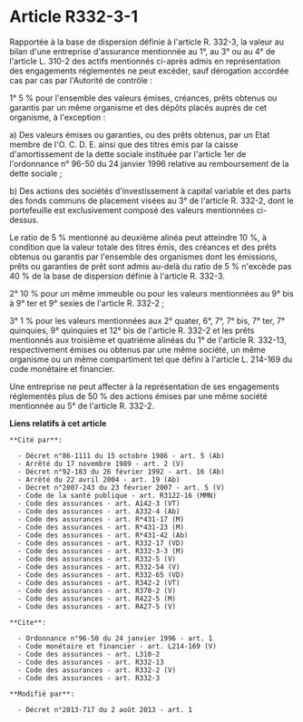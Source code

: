 # Article R332-3-1

Rapportée à la base de dispersion définie à l'article R. 332-3, la valeur au bilan d'une entreprise d'assurance mentionnée au
1°, au 3° ou au 4° de l'article L. 310-2 des actifs mentionnés ci-après admis en représentation des engagements réglementés
ne peut excéder, sauf dérogation accordée cas par cas par l'Autorité de contrôle : 

1° 5 % pour l'ensemble des valeurs émises, créances, prêts obtenus ou garantis par un même organisme et des dépôts placés
auprès de cet organisme, à l'exception : 

a) Des valeurs émises ou garanties, ou des prêts obtenus, par un Etat membre de l'O. C. D. E. ainsi que des titres émis par
la caisse d'amortissement de la dette sociale instituée par l'article 1er de l'ordonnance n° 96-50 du 24 janvier 1996
relative au remboursement de la dette sociale ; 

b) Des actions des sociétés d'investissement à capital variable et des parts des fonds communs de placement visées au 3° de
l'article R. 332-2, dont le portefeuille est exclusivement composé des valeurs mentionnées ci-dessus. 

Le ratio de 5 % mentionné au deuxième alinéa peut atteindre 10 %, à condition que la valeur totale des titres émis, des
créances et des prêts obtenus ou garantis par l'ensemble des organismes dont les émissions, prêts ou garanties de prêt sont
admis au-delà du ratio de 5 % n'excède pas 40 % de la base de dispersion définie à l'article R. 332-3.

2° 10 % pour un même immeuble ou pour les valeurs mentionnées au 9° bis à 9° ter et 9° sexies de l'article R. 332-2 ; 

3° 1 % pour les valeurs mentionnées aux 2° quater, 6°, 7°, 7° bis, 7° ter, 7° quinquies, 9° quinquies et 12° bis de l'article
R. 332-2 et les prêts mentionnés aux troisième et quatrième alinéas du 1° de l'article R. 332-13, respectivement émises ou
obtenus par une même société, un même organisme ou un même compartiment tel que défini à l'article L. 214-169 du code
monétaire et financier. 

Une entreprise ne peut affecter à la représentation de ses engagements réglementés plus de 50 % des actions émises par une
même société mentionnée au 5° de l'article R. 332-2.

**Liens relatifs à cet article**

	**Cité par**:

	  - Décret n°86-1111 du 15 octobre 1986 - art. 5 (Ab)
	  - Arrêté du 17 novembre 1989 - art. 2 (V)
	  - Décret n°92-183 du 26 février 1992 - art. 16 (Ab)
	  - Arrêté du 22 avril 2004 - art. 19 (Ab)
	  - Décret n°2007-243 du 23 février 2007 - art. 5 (V)
	  - Code de la santé publique - art. R3122-16 (MMN)
	  - Code des assurances - art. A142-3 (VT)
	  - Code des assurances - art. A332-4 (Ab)
	  - Code des assurances - art. R*431-17 (M)
	  - Code des assurances - art. R*431-23 (M)
	  - Code des assurances - art. R*431-42 (Ab)
	  - Code des assurances - art. R332-17 (VD)
	  - Code des assurances - art. R332-3-3 (M)
	  - Code des assurances - art. R332-5 (V)
	  - Code des assurances - art. R332-54 (V)
	  - Code des assurances - art. R332-65 (VD)
	  - Code des assurances - art. R342-2 (VT)
	  - Code des assurances - art. R370-2 (V)
	  - Code des assurances - art. R422-5 (M)
	  - Code des assurances - art. R427-5 (V)

	**Cite**:

	  - Ordonnance n°96-50 du 24 janvier 1996 - art. 1
	  - Code monétaire et financier - art. L214-169 (V)
	  - Code des assurances - art. L310-2
	  - Code des assurances - art. R332-13
	  - Code des assurances - art. R332-2 (V)
	  - Code des assurances - art. R332-3

	**Modifié par**:

	  - Décret n°2013-717 du 2 août 2013 - art. 1
